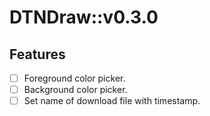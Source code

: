# DTNDraw::v0.3.0

## Features
- [ ] Foreground color picker.
- [ ] Background color picker.
- [ ] Set name of download file with timestamp.
